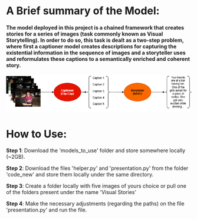 # A Brief summary of the Model:

#### The model deployed in this project is a chained framework that creates stories for a series of images (task commonly known as Visual Storytelling). In order to do so, this task is dealt as a two-step problem, where first a captioner model creates descriptions for capturing the existential information in the sequence of images and a storyteller uses and reformulates these captions to a semantically enriched and coherent story.  

![My Image](Model_diagram.png)

# How to Use:

__Step 1__: Download the 'models_to_use' folder and store somewhere locally (~2GB). 

__Step 2__: Download the files 'helper.py' and 'presentation.py' from the folder 'code_new' and store them locally under the same directory. 

__Step 3__: Create a folder locally with five images of yours choice or pull one of the folders present under the name 'Visual Stories'

__Step 4__: Make the necessary adjustments (regarding the paths) on the file 'presentation.py' and run the file. 

